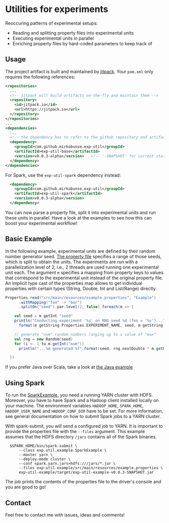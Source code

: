 # Utilities for experiments

Reoccuring patterns of experimental setups:

* Reading and splitting property files into experimental units
* Executing experimental units in parallel
* Enriching property files by hard-coded parameters to keep track of



## Usage

The project artifact is built and maintained by [jitpack](https://jitpack.io/). Your
`pom.xml` only requires the following references:

```xml
<repositories>
  ...
  <!-- jitpack will build artifacts on-the-fly and maintain them -->
  <repository>
    <id>jitpack.io</id>
    <url>https://jitpack.io</url>
  </repository>
</repositories>
...
<dependencies>
  ...
  <!-- the dependency has to refer to the github repository and artifact tag -->
  <dependency>
    <groupId>com.github.mirkobunse.exp-util</groupId>
    <artifactId>exp-util-base</artifactId>
    <version>v0.0.3-alpha</version>   <!-- '-SNAPSHOT' for current state of master branch -->
  </dependency>
</dependencies>
```

For Spark, use the `exp-util-spark` dependency instead:

```xml
  <dependency>
    <groupId>com.github.mirkobunse.exp-util</groupId>
    <artifactId>exp-util-spark</artifactId>
    <version>v0.0.3-alpha</version>
  </dependency>
```

You can now parse a property file, split it into experimental units and run these
units in parallel.
Have a look at the examples to see how this can boost your experimental workflow!



## Basic Example

In the following example, experimental units are defined by their random number
generator seed.
[The property file](https://github.com/mirkobunse/exp-util/blob/master/exp-util-example/src/main/resources/example.properties)
specifies a range of those seeds, which is split to obtain the units.
The experiments are run with a parallelization level of 2, i.e., 2 threads are used
running one experimental unit each.
The argument `m` specifies a mapping from property keys to values that correspond
to the experimental unit instead of the original property file.
An implicit type cast of the properties map allows to get individual properties
with certain types (String, Double, Int and List/Range) directly.

```scala
Properties.read("src/main/resources/example.properties", "Example")
      .withMapping("foo" -> "bar")
      .splitOn("seed").par.level(2, false).foreach(m => {

    val seed = m getInt "seed"
    println("Conducting experiment '%s' on RNG seed %d (foo = '%s')...".
      format(m getString Properties.EXPERIMENT_NAME, seed, m getString "foo"))

    // generate "num" random numbers ranging up to a value of "max"
    val rng = new Random(seed)
    for (i <- 1 to m.getInt("num"))
      println("...%d generated %f".format(seed, rng.nextDouble * m.getDouble("max")))

  })
```

If you prefer Java over Scala, take a look at
[the Java example](https://github.com/mirkobunse/exp-util/blob/master/exp-util-example/src/main/java/exp/util/example/JavaExample.java)



## Using Spark

To run the [SparkExample](https://github.com/mirkobunse/exp-util/blob/master/exp-util-example/src/main/scala/exp/util/example/SparkExample.scala),
you need a running YARN cluster with HDFS.
Moreover, you have to have Spark and a Hadoop client installed locally on your machine.
The environment variables `HADOOP_HOME`, `SPARK_HOME`, `HADOOP_USER_NAME` and `HADOOP_CONF_DIR` have to be set.
For more information, see general documentation on how to submit Spark jobs to a YARN cluster.

With spark-submit, you will send a configured job to YARN. It is important to provide the properties file with the
`--files` argument. This example assumes that the HDFS directory `/jars` contains all of the Spark binaries.

      $SPARK_HOME/bin/spark-submit \
          --class exp.util.example.SparkExample \
          --master yarn \
          --deploy-mode cluster \
          --conf spark.yarn.jars=hdfs:///jars/*.jar \
          --files exp-util-example/src/main/resources/example.properties \
          exp-util-example/target/exp-util-example-v0.0.3-SNAPSHOT.jar

The job prints the contents of the properties file to the driver's console and you are good to go!



## Contact

Feel free to contact me with issues, ideas and comments!



